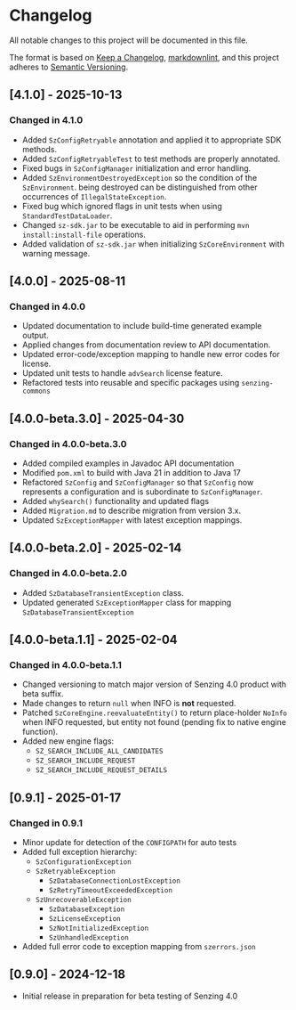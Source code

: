 # Changelog

All notable changes to this project will be documented in this file.

The format is based on [Keep a Changelog](https://keepachangelog.com/en/1.0.0/),
[markdownlint](https://dlaa.me/markdownlint/),
and this project adheres to [Semantic Versioning](https://semver.org/spec/v2.0.0.html).

## [4.1.0] - 2025-10-13

### Changed in 4.1.0

- Added `SzConfigRetryable` annotation and applied it to appropriate SDK methods.
- Added `SzConfigRetryableTest` to test methods are properly annotated.
- Fixed bugs in `SzConfigManager` initialization and error handling.
- Added `SzEnvironmentDestroyedException` so the condition of the `SzEnvironment`.
  being destroyed can be distinguished from other occurrences of `IllegalStateException`.
- Fixed bug which ignored flags in unit tests when using `StandardTestDataLoader`.
- Changed `sz-sdk.jar` to be executable to aid in performing `mvn install:install-file` operations.
- Added validation of `sz-sdk.jar` when initializing `SzCoreEnvironment` with warning message.

## [4.0.0] - 2025-08-11

### Changed in 4.0.0

- Updated documentation to include build-time generated example output.
- Applied changes from documentation review to API documentation.
- Updated error-code/exception mapping to handle new error codes for license.
- Updated unit tests to handle `advSearch` license feature.
- Refactored tests into reusable and specific packages using `senzing-commons`

## [4.0.0-beta.3.0] - 2025-04-30

### Changed in 4.0.0-beta.3.0

- Added compiled examples in Javadoc API documentation
- Modified `pom.xml` to build with Java 21 in addition to Java 17
- Refactored `SzConfig` and `SzConfigManager` so that `SzConfig` now
  represents a configuration and is subordinate to `SzConfigManager`.
- Added `whySearch()` functionality and updated flags
- Added `Migration.md` to describe migration from version 3.x.
- Updated `SzExceptionMapper` with latest exception mappings.

## [4.0.0-beta.2.0] - 2025-02-14

### Changed in 4.0.0-beta.2.0

- Added `SzDatabaseTransientException` class.
- Updated generated `SzExceptionMapper` class for mapping `SzDatabaseTransientException`

## [4.0.0-beta.1.1] - 2025-02-04

### Changed in 4.0.0-beta.1.1

- Changed versioning to match major version of Senzing 4.0 product with beta suffix.
- Made changes to return `null` when INFO is **not** requested.
- Patched `SzCoreEngine.reevaluateEntity()` to return place-holder `NoInfo` when
  INFO requested, but entity not found (pending fix to native engine function).
- Added new engine flags:
  - `SZ_SEARCH_INCLUDE_ALL_CANDIDATES`
  - `SZ_SEARCH_INCLUDE_REQUEST`
  - `SZ_SEARCH_INCLUDE_REQUEST_DETAILS`

## [0.9.1] - 2025-01-17

### Changed in 0.9.1

- Minor update for detection of the `CONFIGPATH` for auto tests
- Added full exception hierarchy:
  - `SzConfigurationException`
  - `SzRetryableException`
    - `SzDatabaseConnectionLostException`
    - `SzRetryTimeoutExceededException`
  - `SzUnrecoverableException`
    - `SzDatabaseException`
    - `SzLicenseException`
    - `SzNotInitializedException`
    - `SzUnhandledException`
- Added full error code to exception mapping from `szerrors.json`

## [0.9.0] - 2024-12-18

- Initial release in preparation for beta testing of Senzing 4.0

